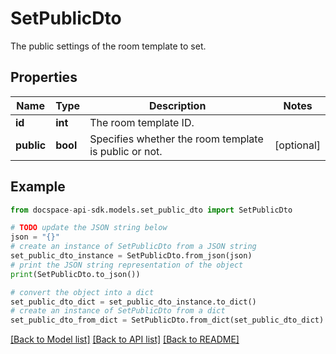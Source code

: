 # SetPublicDto
The public settings of the room template to set.

## Properties

Name | Type | Description | Notes
------------ | ------------- | ------------- | -------------
**id** | **int** | The room template ID. | 
**public** | **bool** | Specifies whether the room template is public or not. | [optional] 

## Example

```python
from docspace-api-sdk.models.set_public_dto import SetPublicDto

# TODO update the JSON string below
json = "{}"
# create an instance of SetPublicDto from a JSON string
set_public_dto_instance = SetPublicDto.from_json(json)
# print the JSON string representation of the object
print(SetPublicDto.to_json())

# convert the object into a dict
set_public_dto_dict = set_public_dto_instance.to_dict()
# create an instance of SetPublicDto from a dict
set_public_dto_from_dict = SetPublicDto.from_dict(set_public_dto_dict)
```
[[Back to Model list]](../README.md#documentation-for-models) [[Back to API list]](../README.md#documentation-for-api-endpoints) [[Back to README]](../README.md)


